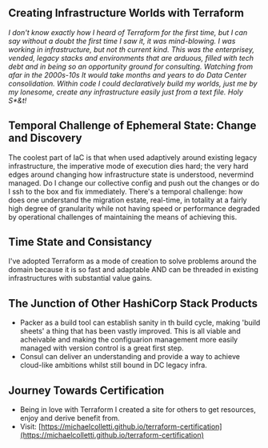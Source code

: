## Creating Infrastructure Worlds with Terraform

_I don't know exactly how I heard of Terraform for the first time, but I can say without a doubt the first time I saw it, it was mind-blowing. I was working in infrastructure, but not th current kind. This was the enterprisey, vended, legacy stacks and environments that are arduous, filled with tech debt and in being so an opportunity ground for consulting. Watching from afar in the 2000s-10s It would take months and years to do Data Center consolidation. Within code I could declaratively build my worlds, just me by my lonesome, create any infrastructure easily just from a text file. Holy S*&t!_

## Temporal Challenge of Ephemeral State: Change and Discovery

The coolest part of IaC is that when used adaptively around existing legacy infrastructure, the imperative mode of execution dies hard; the very hard edges around changing how infrastructure state is understood, nevermind managed. Do I change our collective config and push out the changes or do I ssh to the box and fix immediately. There's a temporal challenge: how does one understand the migration estate, real-time, in totality at a fairly high  degree of granularity while not having speed or performance degraded by operational challenges of maintaining the means of achieving this.

## Time State and Consistancy 
I've adopted Terraform as a mode of creation to solve problems around the domain because it is so fast and adaptable AND can be threaded in existing infrastructures with substantial value gains. 

## The Junction of Other HashiCorp Stack Products

- Packer as a build tool can establish sanity in th build cycle, making 'build sheets' a thing that has been vastly improved. This is all viable and acheivable and making the configuarion management more easily managed with version control is a great first step.
- Consul can deliver an understanding and provide a way to achieve cloud-like ambitions whilst still bound in DC legacy infra. 

## Journey Towards Certification

- Being in love with Terraform I created a site for others to get resources, enjoy and derive benefit from. 
- Visit: [https://michaelcolletti.github.io/terraform-certification](https://michaelcolletti.github.io/terraform-certification)

